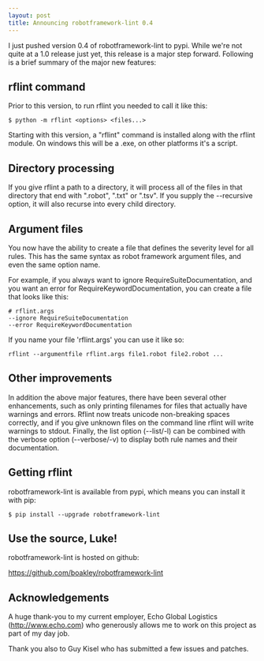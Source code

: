 ```yaml
---
layout: post
title: Announcing robotframework-lint 0.4
---
```


I just pushed version 0.4 of robotframework-lint to pypi. While we're not quite
at a 1.0 release just yet, this release is a major step forward. Following is a 
brief summary of the major new features:

## rflint command

Prior to this version, to run rflint you needed to call it like this:

    $ python -m rflint <options> <files...>

Starting with this version, a "rflint" command is installed along with the
rflint module. On windows this will be a .exe, on other platforms it's a script.


## Directory processing

If you give rflint a path to a directory, it will process all of the files in 
that directory that end with ".robot", ".txt" or ".tsv". If you supply the
--recursive option, it will also recurse into every child directory.


## Argument files

You now have the ability to create a file that defines the severity level for
all rules. This has the same syntax as robot framework argument files, and even
the same option name.

For example, if you always want to ignore RequireSuiteDocumentation, and you
want an error for RequireKeywordDocumentation, you can create a file that looks
like this:

    # rflint.args
    --ignore RequireSuiteDocumentation
    --error RequireKeywordDocumentation

If you name your file 'rflint.args' you can use it like so:

    rflint --argumentfile rflint.args file1.robot file2.robot ...


## Other improvements

In addition the above major features, there have been several other enhancements,
such as only printing filenames for files that actually have warnings and
errors. Rflint now treats unicode non-breaking spaces correctly, and if you 
give unknown files on the command line rflint will write warnings to stdout. Finally, 
the list option (--list/-l) can be combined with the verbose option (--verbose/-v)
to display both rule names and their documentation.


## Getting rflint

robotframework-lint is available from pypi, which means you can install it with pip:

    $ pip install --upgrade robotframework-lint

## Use the source, Luke!

robotframework-lint is hosted on github:

https://github.com/boakley/robotframework-lint

## Acknowledgements

A huge thank-you to my current employer, Echo Global Logistics
(<http://www.echo.com>) who generously allows me to work on this
project as part of my day job.

Thank you also to Guy Kisel who has submitted a few issues and patches.
